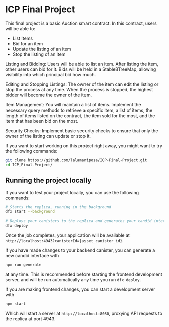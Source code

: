 # ICP Final Project

This final project is a basic Auction smart contract. In this contract, users will be able to:

- List Items
- Bid for an item
- Update the listing of an item
- Stop the listing of an item

Listing and Bidding: Users will be able to list an item. After listing the item, other users can bid for it. Bids will be held in a StableBTreeMap, allowing visibility into which principal bid how much.

Editing and Stopping Listings: The owner of the item can edit the listing or stop the process at any time. When the process is stopped, the highest bidder will become the owner of the item.

Item Management: You will maintain a list of items. Implement the necessary query methods to retrieve a specific item, a list of items, the length of items listed on the contract, the item sold for the most, and the item that has been bid on the most.

Security Checks: Implement basic security checks to ensure that only the owner of the listing can update or stop it.

If you want to start working on this project right away, you might want to try the following commands:

```bash
git clone https://github.com/lalamariposa/ICP-Final-Project.git
cd ICP_Final-Project/
```

## Running the project locally

If you want to test your project locally, you can use the following commands:

```bash
# Starts the replica, running in the background
dfx start --background

# Deploys your canisters to the replica and generates your candid interface
dfx deploy
```

Once the job completes, your application will be available at `http://localhost:4943?canisterId={asset_canister_id}`.

If you have made changes to your backend canister, you can generate a new candid interface with

```bash
npm run generate
```

at any time. This is recommended before starting the frontend development server, and will be run automatically any time you run `dfx deploy`.

If you are making frontend changes, you can start a development server with

```bash
npm start
```

Which will start a server at `http://localhost:8080`, proxying API requests to the replica at port 4943.
